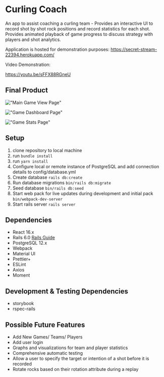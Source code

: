 # Curling Coach

An app to assist coaching a curling team - Provides an interactive UI to record shot by shot rock positions and record statistics for each shot. Provides animated playback of game progress to discuss strategy with players and shot analytics.

Application is hosted for demonstration purposes: https://secret-stream-22394.herokuapp.com/

Video Demonstration:

https://youtu.be/sFFX88RGneU


## Final Product

!["Main Game View Page"](https://github.com/jeff-sexton/curling-coach/blob/master/docs/Curling%20Coach%20-%20Main%20Game%20View.png?raw=true)


!["Game Dashboard Page"](https://github.com/jeff-sexton/curling-coach/blob/master/docs/Curling%20Coach%20-%20Game%20Dashboard.png?raw=true)


!["Game Stats Page"](https://github.com/jeff-sexton/curling-coach/blob/master/docs/Curling%20Coach%20-%20Stats%20Page.png?raw=true)


## Setup

1. clone repository to local machine 
2. run ```bundle install```
3. run ```yarn install```
4. Configure local or remote instance of PostgreSQL and add connection details to config/database.yml
5. Create database ```rails db:create```
6. Run database migrations ``` bin/rails db:migrate ```
7. Seed database ``` bin/rails db:seed ```
8. Start web pack for live updates during development and initial pack ```bin/webpack-dev-server```
9. Start rails server ``` rails server ```


## Dependencies

* React 16.x
* Rails 6.0 [Rails Guide](https://guides.rubyonrails.org/v6.0/)
* PostgreSQL 12.x
* Webpack
* Material UI
* Prettier+
* ESLint
* Axios
* Moment


## Development & Testing Dependencies

* storybook
* rspec-rails


## Possible Future Features

* Add New Games/ Teams/ Players
* Add user login
* Graphs and visualizations for team and player statistics 
* Comprehensive automatic testing 
* Allow a user to specify the target or intention of a shot before it is recorded 
* Rotate rocks based on their rotation attribute during a replay